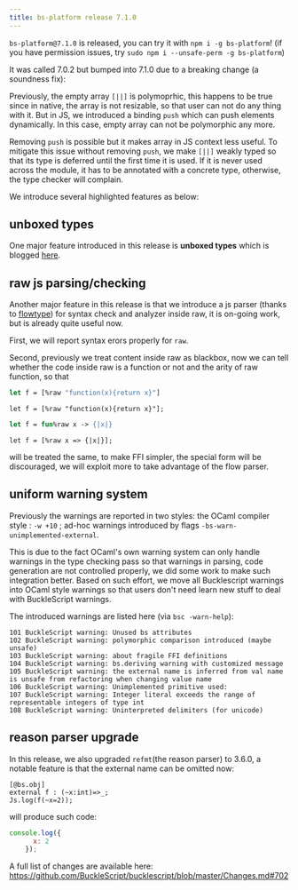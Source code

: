 ```yaml
---
title: bs-platform release 7.1.0
---
```


`bs-platform@7.1.0` is released, you can try it with `npm i -g bs-platform`!
(if you have permission issues, try `sudo npm i --unsafe-perm -g bs-platform`)

It was called 7.0.2 but bumped into 7.1.0 due to a breaking change (a soundness fix):

Previously, the empty array `[||]` is polymoprhic, this happens to be true since in native, the array is not resizable, so that user can not do any thing with it. But in JS, we introduced a binding `push` which can push elements dynamically. In this case, empty array can not be polymorphic any more.

Removing `push` is possible but it makes array in JS context less useful. To mitigate this issue without removing `push`, we make `[||]` weakly typed so that its type is deferred until the first time it is used. If it is never used across the module, it has to be annotated with a concrete type, otherwise, the type checker will complain.

We introduce several highlighted features as below:

## unboxed types 

One major feature introduced in this release is **unboxed types** which is blogged [here](https://bucklescript.github.io/blog/2019/12/20/release-7-02).

## raw js parsing/checking
Another major feature in this release is that we introduce a js parser (thanks to [flowtype](https://github.com/facebook/flow)) for syntax check and analyzer inside raw, it is on-going work, but is already quite useful now.

First, we will report syntax erors properly for `raw`.

Second, previously we treat content inside raw as blackbox, now we can tell whether the code inside raw is a function or not and the arity of raw function, so that 

```ocaml
let f = [%raw "function(x){return x}"]
```
```reason
let f = [%raw "function(x){return x}"];
```
```ocaml
let f = fun%raw x -> {|x|}
```
```reason
let f = [%raw x => {|x|}];
```
will be treated the same, to make FFI simpler, the special form will be discouraged, we will exploit more to take advantage of the flow parser.

## uniform warning system

Previously the warnings are reported in two styles:
the OCaml compiler style : `-w +10` ;
ad-hoc warnings introduced by flags `-bs-warn-unimplemented-external`.

This is due to the fact OCaml's own warning system can only handle warnings in the type checking pass so that warnings in parsing, code generation are not controlled properly, we did some work to make such integration better. Based on such effort, we move all Bucklescript warnings into OCaml style warnings so that users don't need learn new stuff to deal with BuckleScript warnings.

The introduced warnings are listed here (via `bsc -warn-help`):

```
101 BuckleScript warning: Unused bs attributes
102 BuckleScript warning: polymorphic comparison introduced (maybe unsafe)
103 BuckleScript warning: about fragile FFI definitions
104 BuckleScript warning: bs.deriving warning with customized message 
105 BuckleScript warning: the external name is inferred from val name is unsafe from refactoring when changing value name
106 BuckleScript warning: Unimplemented primitive used:
107 BuckleScript warning: Integer literal exceeds the range of representable integers of type int
108 BuckleScript warning: Uninterpreted delimiters (for unicode)
```

## reason parser upgrade
In this release, we also upgraded `refmt`(the reason parser) to 3.6.0, a notable feature is that the external name can be omitted now:

```
[@bs.obj]
external f : (~x:int)=>_; 
Js.log(f(~x=2));
```
will produce such code:
```js
console.log({
      x: 2
    });

```

A full list of changes are available here: https://github.com/BuckleScript/bucklescript/blob/master/Changes.md#702